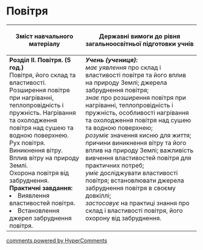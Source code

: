 <div id="hypercomments_widget" class="js-hypercomments-widget invisible"></div>

Повітря
=============================================

<table>
<thead>
  <tr>
    <th width="40%" align="center"><p>Зміст навчального матеріалу</p></td>
    <th width="60%" align="center"><p>Державні вимоги до рівня загальноосвітньої підготовки учнів</p></td>
  </tr>
</thead>
<tbody>
  <tr>
    <td width="40%" style="vertical-align:top !important;">
    <b>Розділ II. Повітря. (5 год.)</b><br>
    Повітря, його склад та властивості.<br>
    Розширення повітря при нагріванні, теплопровідність і пружність. Нагрівання та охолодження повітря над сушею та водною поверхнею. Рух повітря. Виникнення вітру. Вплив вітру на природу Землі.<br>
    Охорона повітря від забруднення.<br>
    <b>Практичні завдання:</b>
    <li>
    Виявлення властивостей повітря.
    </li>
    <li>
    Встановлення джерел забруднення повітря.
    </li>
    </td>
    <td width="60%" style="vertical-align:top !important;">
    <i><b>Учень (учениця):</b></i><br>
  	<i>має уявлення</i> про склад і властивості повітря та його вплив на природу Землі; джерела забруднення повітря;<br>
    <i>знає</i> про розширення повітря при нагріванні, теплопровідність і пружність, особливості нагрівання та охолодження повітря над сушею та водною поверхнею;<br>
    <i>розуміє</i> значення кисню для життя; причини виникнення вітру та його вплив на природу Землі; важливість вивчення властивостей повітря для практичних потреб;<br>
    <i>уміє</i> досліджувати властивості повітря; встановлювати джерела забруднення повітря в своєму довкіллі;<br>
    <i>застосовує</i> на практиці знання про склад і властивості повітря, його охорону від забруднення.<br>
	</td>
  </tr>
</tbody>
</table>

<div class="js-hypercomments-container">
<a href="http://hypercomments.com" class="hc-link" title="comments widget">comments powered by HyperComments</a>
</div>